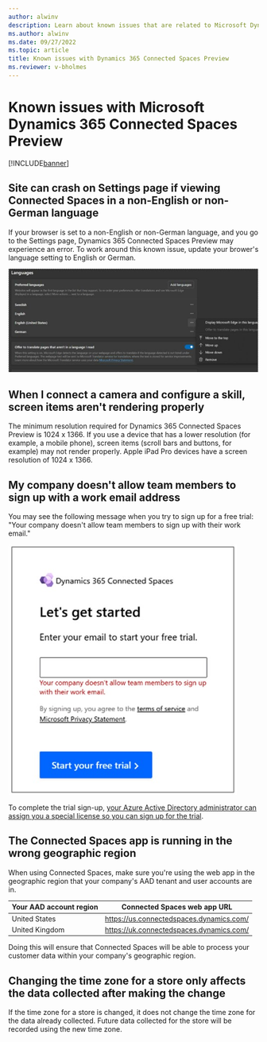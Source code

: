 ```yaml
---
author: alwinv
description: Learn about known issues that are related to Microsoft Dynamics 365 Connected Spaces Preview.
ms.author: alwinv
ms.date: 09/27/2022
ms.topic: article
title: Known issues with Dynamics 365 Connected Spaces Preview
ms.reviewer: v-bholmes
---
```


# Known issues with Microsoft Dynamics 365 Connected Spaces Preview

[!INCLUDE[banner](includes/banner.md)]

## Site can crash on Settings page if viewing Connected Spaces in a non-English or non-German language

If your browser is set to a non-English or non-German language, and you go to the Settings page, Dynamics 365 Connected Spaces Preview may experience an error. To work around this known issue, update your brower's language setting to English or German. 

![Screenshot of Edge browser language setting.](media/known-issues-language-setting-edge-browser.JPG "Screenshot of Edge browser language setting")

## When I connect a camera and configure a skill, screen items aren't rendering properly

The minimum resolution required for Dynamics 365 Connected Spaces Preview is 1024 x 1366. If you use a device that has a lower resolution (for example, a mobile phone), screen items (scroll bars and buttons, for example) may not render properly. Apple iPad Pro devices have a screen resolution of 1024 x 1366. 

## My company doesn't allow team members to sign up with a work email address

You may see the following message when you try to sign up for a free trial: "Your company doesn't allow team members to sign up with their work email." 

![Screenshot of Let's get started dialog box showing error message.](media/known-issues-trial-email.jpg "Screenshot of Let's get started dialog box showing error message")

To complete the trial sign-up, [your Azure Active Directory administrator can assign you a special license so you can sign up for the trial](trial-signup-admin.md). 

## The Connected Spaces app is running in the wrong geographic region

When using Connected Spaces, make sure you're using the web app in the geographic region that your company's AAD tenant and user accounts are in.

| Your AAD account region | Connected Spaces web app URL |
| --- | --- |
| United States | https://us.connectedspaces.dynamics.com/ |
| United Kingdom | https://uk.connectedspaces.dynamics.com/ |

Doing this will ensure that Connected Spaces will be able to process your customer data within your company's geographic region.

## Changing the time zone for a store only affects the data collected after making the change

If the time zone for a store is changed, it does not change the time zone for the data already collected. Future data collected for the store will be recorded using the new time zone.


